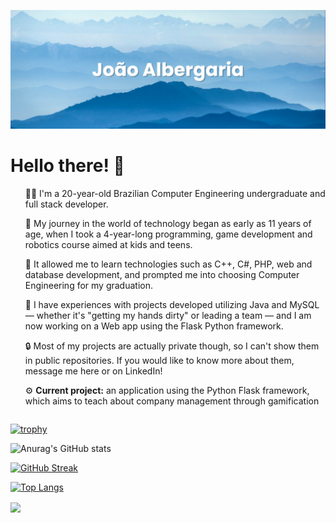 [![MasterHead](banner(1).png)](https://github.com/Jvab1609)

<h1>Hello there! 👋</h1>
<ul>👨‍💻 I'm a 20-year-old Brazilian Computer Engineering undergraduate and full stack developer.<br></ul>
<ul>🌱 My journey in the world of technology began as early as 11 years of age, when I took a 4-year-long programming, game development and robotics course aimed at kids and teens.<br></ul>
<ul>🤖 It allowed me to learn technologies such as C++, C#, PHP, web and database development, and prompted me into choosing Computer Engineering for my graduation.</ul>
<ul>🧠 I have experiences with projects developed utilizing Java and MySQL — whether it's "getting my hands dirty" or leading a team — and I am now working on a Web app using the Flask Python framework.</ul>
<ul>🔒 Most of my projects are actually private though, so I can't show them in public repositories. If you would like to know more about them, message me here or on LinkedIn!</ul>
<ul>⚙️ <b>Current project:</b> an application using the Python Flask framework, which aims to teach about company management through gamification</ul>

<div style="align-content: center;">
  
[![trophy](https://github-profile-trophy.vercel.app/?username=Jvab1609&theme=algolia&title=-Stars,-Followers,-Reviews)](https://github.com/ryo-ma/github-profile-trophy)

![Anurag's GitHub stats](https://github-readme-stats-jvab1609s-projects.vercel.app/api?username=Jvab1609&show_icons=true&theme=holi&rank_icon=github&show=prs_merged)

[![GitHub Streak](https://github-readme-streak-stats.herokuapp.com/?user=Jvab1609&theme=holi-theme)](https://git.io/streak-stats)

[![Top Langs](https://github-readme-stats-jvab1609s-projects.vercel.app/api/top-langs/?username=Jvab1609&langs_count=10&theme=holi)](https://github.com/anuraghazra/github-readme-stats)
</div>


<a href="https://github.com/anuraghazra/github-readme-stats">
  <img height=200 align="center" src="https://github-readme-stats.vercel.app/api?username=anuraghazra" />
</a>

<!-- [![Anurag's GitHub stats](https://github-readme-stats.vercel.app/api?username=Jvab1609)](https://github.com/anuraghazra/github-readme-stats) -->
<!--
**Jvab1609/Jvab1609** is a ✨ _special_ ✨ repository because its `README.md` (this file) appears on your GitHub profile.

Here are some ideas to get you started:

- 🔭 I’m currently working on ...
- 🌱 I’m currently learning ...
- 👯 I’m looking to collaborate on ...
- 🤔 I’m looking for help with ...
- 💬 Ask me about ...
- 📫 How to reach me: ...
- 😄 Pronouns: ...
- ⚡ Fun fact: ...
-->
